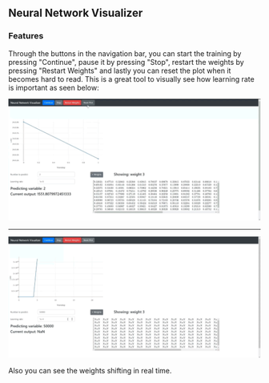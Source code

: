## Neural Network Visualizer

### Features
Through the buttons in the navigation bar, you can start the training by pressing "Continue", pause it by pressing "Stop", restart the weights by pressing "Restart Weights" and lastly you can reset the plot when it becomes hard to read.
This is a great tool to visually see how learning rate is important as seen below:

![](https://github.com/mehmetcanakbay/neuralnetworkviz/blob/main/media/lr_example_gif1.gif)

----

![](https://github.com/mehmetcanakbay/neuralnetworkviz/blob/main/media/lr_example_gif2.gif)

Also you can see the weights shifting in real time.
